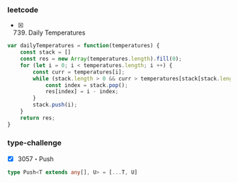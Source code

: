 ### leetcode

- [x] 739. Daily Temperatures

```javascript
var dailyTemperatures = function(temperatures) {
    const stack = []
    const res = new Array(temperatures.length).fill(0);
    for (let i = 0; i < temperatures.length; i ++) {
        const curr = temperatures[i];
        while (stack.length > 0 && curr > temperatures[stack[stack.length - 1]]) {
            const index = stack.pop();
            res[index] = i - index;
        }
        stack.push(i);
    }
    return res;
}
```

### type-challenge

- [x] 3057・Push

```typescript
type Push<T extends any[], U> = [...T, U]
```